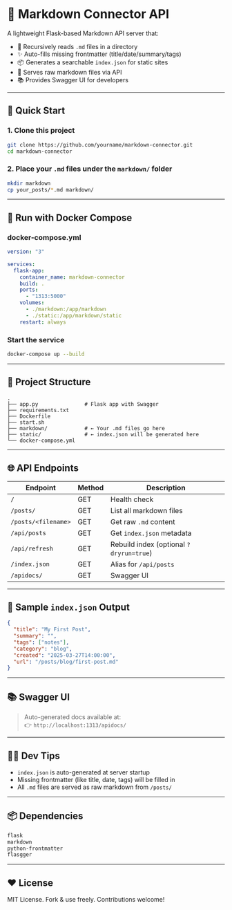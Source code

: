

# 📝 Markdown Connector API

A lightweight Flask-based Markdown API server that:

- 🧾 Recursively reads `.md` files in a directory
- ✨ Auto-fills missing frontmatter (title/date/summary/tags)
- 📦 Generates a searchable `index.json` for static sites
- 📂 Serves raw markdown files via API
- 📚 Provides Swagger UI for developers

---

## 🚀 Quick Start

### 1. Clone this project

```bash
git clone https://github.com/yourname/markdown-connector.git
cd markdown-connector
```

### 2. Place your `.md` files under the `markdown/` folder

```bash
mkdir markdown
cp your_posts/*.md markdown/
```

---

## 🐳 Run with Docker Compose

### docker-compose.yml

```yaml
version: "3"

services:
  flask-app:
    container_name: markdown-connector
    build: .
    ports:
      - "1313:5000"
    volumes:
      - ./markdown:/app/markdown
      - ./static:/app/markdown/static
    restart: always
```

### Start the service

```bash
docker-compose up --build
```

---

## 🧩 Project Structure

```
.
├── app.py               # Flask app with Swagger
├── requirements.txt
├── Dockerfile
├── start.sh
├── markdown/            # ← Your .md files go here
├── static/              # ← index.json will be generated here
└── docker-compose.yml
```

---

## 🌐 API Endpoints

| Endpoint              | Method | Description                            |
|-----------------------|--------|----------------------------------------|
| `/`                   | GET    | Health check                           |
| `/posts/`             | GET    | List all markdown files                |
| `/posts/<filename>`   | GET    | Get raw `.md` content                  |
| `/api/posts`          | GET    | Get `index.json` metadata              |
| `/api/refresh`        | GET    | Rebuild index (optional `?dryrun=true`)|
| `/index.json`         | GET    | Alias for `/api/posts`                |
| `/apidocs/`           | GET    | Swagger UI                             |

---

## 🧪 Sample `index.json` Output

```json
{
  "title": "My First Post",
  "summary": "",
  "tags": ["notes"],
  "category": "blog",
  "created": "2025-03-27T14:00:00",
  "url": "/posts/blog/first-post.md"
}
```

---

## 📚 Swagger UI

> Auto-generated docs available at:  
> 👉 `http://localhost:1313/apidocs/`

---

## 👨‍💻 Dev Tips

- `index.json` is auto-generated at server startup
- Missing frontmatter (like title, date, tags) will be filled in
- All `.md` files are served as raw markdown from `/posts/`

---

## 📦 Dependencies

```txt
flask
markdown
python-frontmatter
flasgger
```

---

## ❤️ License

MIT License. Fork & use freely. Contributions welcome!
